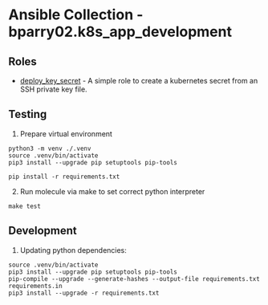 # Ansible Collection - bparry02.k8s_app_development

## Roles

* [deploy_key_secret](roles/deploy_key_secret/README.md) -
A simple role to create a kubernetes secret from an SSH private key file.

## Testing

1. Prepare virtual environment

```
python3 -m venv ./.venv
source .venv/bin/activate
pip3 install --upgrade pip setuptools pip-tools

pip install -r requirements.txt
```
2. Run molecule via make to set correct python interpreter

```
make test
```

## Development

1. Updating python dependencies:

```
source .venv/bin/activate
pip3 install --upgrade pip setuptools pip-tools
pip-compile --upgrade --generate-hashes --output-file requirements.txt requirements.in
pip3 install --upgrade -r requirements.txt
```
